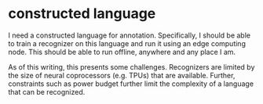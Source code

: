 constructed language
====================

I need a constructed language for annotation. Specifically, I should be able to
train a recognizer on this language and run it using an edge computing node.
This should be able to run offline, anywhere and any place I am.

As of this writing, this presents some challenges. Recognizers are limited by
the size of neural coprocessors (e.g. TPUs) that are available. Further,
constraints such as power budget further limit the complexity of a language that
can be recognized.
